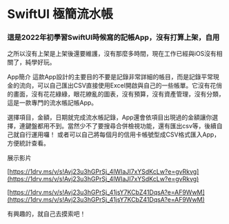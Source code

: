 # SwiftUI 極簡流水帳
### 這是2022年初學習SwiftUI時候寫的記帳App，沒有打算上架，自用
之所以沒有上架是上架後還要維護，沒有那麼多時間，現在工作已經與iOS沒有相關了，純學好玩。

App簡介
這款App設計的主要目的不要是記錄非常詳細的帳目，而是記錄平常現金的流向，可以自己匯出CSV直接使用Excel開啟與自己的一些帳單。它沒有花俏的畫面，沒有花花綠綠，眼花繚亂的圖表，沒有預算，沒有資產管理，沒有分類，這是一款專門的流水帳記帳App。

選擇項目，金額，日期就完成流水帳記錄，App還會依項目出現過的金額讓你選擇，連鍵盤都用不到。當然少不了要搜尋合併檢視功能，還有匯出csv等，後續自己就自行運用囉！ 或者可以自己將每個月的信用卡帳號型成CSV格式匯入App，方便統計查看。

展示影片

[https://1drv.ms/v/s!Avj23u3hGPrSj_4lWIaJI7xYSdKcLw?e=gvRkvg](https://1drv.ms/v/s!Avj23u3hGPrSj_4lWIaJI7xYSdKcLw?e=gvRkvg)

[https://1drv.ms/v/s!Avj23u3hGPrSj_41jsY7KCbZ41DqsA?e=AF9WwM](https://1drv.ms/v/s!Avj23u3hGPrSj_41jsY7KCbZ41DqsA?e=AF9WwM)

有興趣的，就自己去摸索吧！
